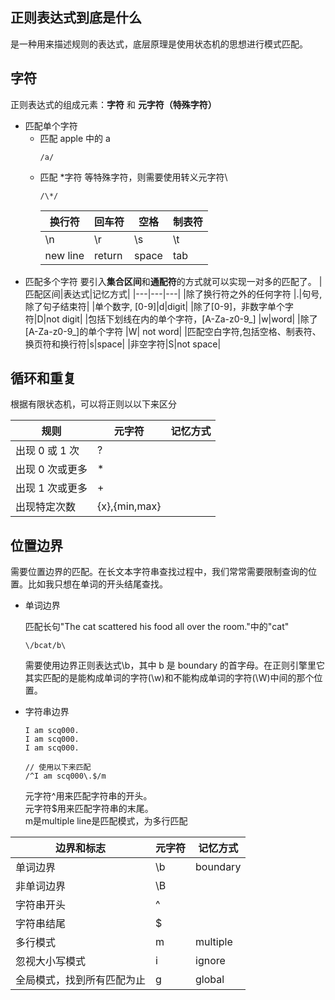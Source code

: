 ## 正则表达式到底是什么

是一种用来描述规则的表达式，底层原理是使用状态机的思想进行模式匹配。

## 字符

正则表达式的组成元素：**字符** 和 **元字符（特殊字符）**

- 匹配单个字符
  - 匹配 apple 中的 a
    ```
    /a/
    ```
  - 匹配 \*字符 等特殊字符，则需要使用转义元字符\
    ```
    /\*/
    ```
    | 换行符   | 回车符 | 空格  | 制表符 |
    | -------- | ------ | ----- | ------ |
    | \n       | \r     | \s    | \t     |
    | new line | return | space | tab    |
- 匹配多个字符 要引入**集合区间**和**通配符**的方式就可以实现一对多的匹配了。
  |匹配区间|表达式|记忆方式|
  |---|---|---|
  |除了换行符之外的任何字符 |.|句号,除了句子结束符|
  |单个数字, [0-9]|d|digit|
  |除了[0-9]，非数字单个字符|D|not digit|
  |包括下划线在内的单个字符，[A-Za-z0-9_] |w|word|
  |除了[A-Za-z0-9_]的单个字符 |W| not word|
  |匹配空白字符,包括空格、制表符、换页符和换行符|s|space|
  |非空字符|S|not space|

## 循环和重复

根据有限状态机，可以将正则以以下来区分

| 规则            | 元字符        | 记忆方式 |
| --------------- | ------------- | -------- |
| 出现 0 或 1 次  | ?             |          |
| 出现 0 次或更多 | \*            |          |
| 出现 1 次或更多 | +             |          |
| 出现特定次数    | {x},{min,max} |          |

## 位置边界

需要位置边界的匹配。在长文本字符串查找过程中，我们常常需要限制查询的位置。比如我只想在单词的开头结尾查找。

- 单词边界

  匹配长句"The cat scattered his food all over the room."中的"cat"

  ```
  \/bcat/b\
  ```

  需要使用边界正则表达式\b，其中 b 是 boundary 的首字母。在正则引擎里它其实匹配的是能构成单词的字符(\w)和不能构成单词的字符(\W)中间的那个位置。

- 字符串边界
  ```
  I am scq000.
  I am scq000.
  I am scq000.

  // 使用以下来匹配
  /^I am scq000\.$/m
  ```
  元字符^用来匹配字符串的开头。  
  元字符$用来匹配字符串的末尾。  
  m是multiple line是匹配模式，为多行匹配


| 边界和标志      | 元字符        | 记忆方式 |
| --------------- | ------------- | -------- |
| 单词边界  | \b             |      	boundary    |
| 非单词边界  | \B             |      	    |
| 字符串开头	 | ^            |          |
| 字符串结尾	 | $           |          |
| 多行模式    | m | multiple        |
| 忽视大小写模式    | i | ignore        |
| 全局模式，找到所有匹配为止    | g |  global       |
